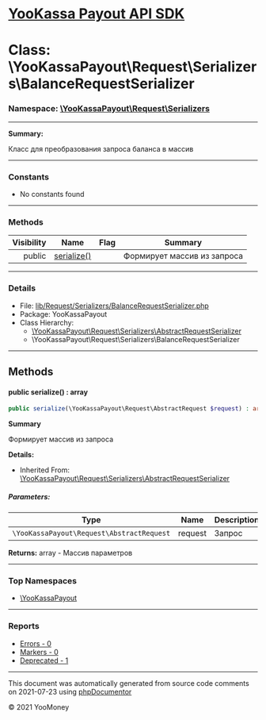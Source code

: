 # [YooKassa Payout API SDK](../home.md)

# Class: \YooKassaPayout\Request\Serializers\BalanceRequestSerializer
### Namespace: [\YooKassaPayout\Request\Serializers](../namespaces/yookassapayout-request-serializers.md)
---
**Summary:**

Класс для преобразования запроса баланса в массив

---
### Constants
* No constants found
---
### Methods
| Visibility | Name | Flag | Summary |
| ----------:| ---- | ---- | ------- |
| public | [serialize()](../classes/YooKassaPayout-Request-Serializers-AbstractRequestSerializer.md#method_serialize) |  | Формирует массив из запроса |
---
### Details
* File: [lib/Request/Serializers/BalanceRequestSerializer.php](../../lib/Request/Serializers/BalanceRequestSerializer.php)
* Package: YooKassaPayout
* Class Hierarchy: 
  * [\YooKassaPayout\Request\Serializers\AbstractRequestSerializer](../classes/YooKassaPayout-Request-Serializers-AbstractRequestSerializer.md)
  * \YooKassaPayout\Request\Serializers\BalanceRequestSerializer

---
## Methods
<a name="method_serialize" class="anchor"></a>
#### public serialize() : array

```php
public serialize(\YooKassaPayout\Request\AbstractRequest $request) : array
```

**Summary**

Формирует массив из запроса

**Details:**
* Inherited From: [\YooKassaPayout\Request\Serializers\AbstractRequestSerializer](../classes/YooKassaPayout-Request-Serializers-AbstractRequestSerializer.md)
##### Parameters:
| Type | Name | Description |
| ---- | ---- | ----------- |
| <code lang="php">\YooKassaPayout\Request\AbstractRequest</code> | request  | Запрос |

**Returns:** array - Массив параметров



---

### Top Namespaces

* [\YooKassaPayout](../namespaces/yookassapayout.md)

---

### Reports
* [Errors - 0](../reports/errors.md)
* [Markers - 0](../reports/markers.md)
* [Deprecated - 1](../reports/deprecated.md)

---

This document was automatically generated from source code comments on 2021-07-23 using [phpDocumentor](http://www.phpdoc.org/)

&copy; 2021 YooMoney